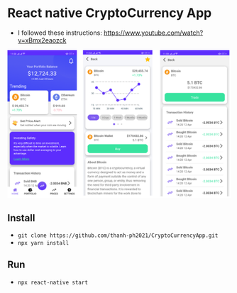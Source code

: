 # React native CryptoCurrency App
- I followed these instructions: https://www.youtube.com/watch?v=xBmx2eaozck

![Demo](./demo.png)


## Install

- `git clone https://github.com/thanh-ph2021/CryptoCurrencyApp.git`
- `npx yarn install`

## Run
- `npx react-native start`
